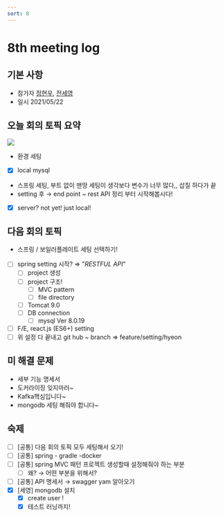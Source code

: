 ```yaml
---
sort: 8
---
```

# 8th meeting log
## 기본 사항
- 참가자 [정현우](https://github.com/Nuung), [전세영](https://github.com/SeyoungJeon)
- 일시 2021/05/22

## 오늘 회의 토픽 요약

![](/../../assets/images/7th_meeting_1)

- 환경 세팅
- [x]  local mysql
- 스프링 세팅, 부트 없이 맨땅 세팅이 생각보다 변수가 너무 많다,, 삽질 하다가 끝
- setting 후 → end point ~ rest API 정리 부터 시작해봅시다!
- [x]  server? not yet! just local!

## 다음 회의 토픽

- 스프링 / 보일러플레이트 세팅 선택하기!
- [ ]  spring setting 시작? ⇒ "*RESTFUL API*"
    - [ ]  project 생성
    - [ ]  project 구조!
        - [ ]  MVC pattern
        - [ ]  file directory
    - [ ]  Tomcat 9.0
    - [ ]  DB connection
        - [ ]  mysql Ver 8.0.19
- [ ]  F/E, react.js (ES6+) setting
- [ ]  위 설정 다 끝내고 git hub ~ branch ⇒ feature/setting/hyeon

## 미 해결 문제

- 세부 기능 명세서
- 도커라이징 잊지마러~
- Kafka핵심입니다~
- mongodb 세팅 해줘야 합니다~

## 숙제

- [ ]  [공통] 다음 회의 토픽 모두 세팅해서 오기!
- [ ]  [공통] spring - gradle -docker
- [ ]  [공통] spring MVC 패턴 프로젝트 생성할때 설정해줘야 하는 부분
    - [ ]  왜? → 어떤 부분을 위해서?
- [ ]  [공통] API 명세서 → swagger yam 알아오기
- [x]  [세영] mongodb 설치
    - [x]  create user !
    - [x]  테스트 러닝까지!